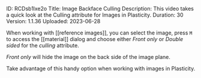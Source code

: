 ID: RCDsb1lxe2o
Title: Image Backface Culling
Description: This video takes a quick look at the Culling attribute for Images in Plasticity.
Duration: 30
Version: 1.1.36
Uploaded: 2023-06-28

When working with [[reference images]], you can select the image, press `M` to access the [[material]] dialog and choose either *Front only* or *Double sided* for the *culling* attribute.

*Front only* will hide the image on the back side of the
image plane.

Take advantage of this handy option when working with images in Plasticity.
